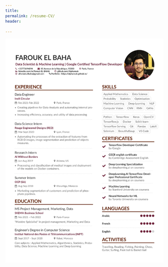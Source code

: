 ```yaml
---
title:
permalink: /resume-CV/
header:
  
---
```


<a href="/pdfs/CV_anglais__Copy_.pdf" class="image fit"><img src="/images/CV_anglais__Copy__page-0001.jpg" alt=""></a>
